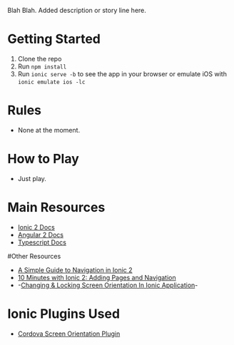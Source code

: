 Blah Blah. Added description or story line here.

# Getting Started

1. Clone the repo
2. Run `npm install`
3. Run `ionic serve -b` to see the app in your browser or emulate iOS with `ionic emulate ios -lc`

# Rules

- None at the moment.

# How to Play

- Just play.

# Main Resources

- [Ionic 2 Docs](https://ionicframework.com/docs/v2/)
- [Angular 2 Docs](http://learnangular2.com/)
- [Typescript Docs](http://www.typescriptlang.org/docs/index.html)

#Other Resources

- [A Simple Guide to Navigation in Ionic 2](http://www.joshmorony.com/a-simple-guide-to-navigation-in-ionic-2/)
- [10 Minutes with Ionic 2: Adding Pages and Navigation](http://blog.ionic.io/10-minutes-with-ionic-2-adding-pages-and-navigation/)
- -[Changing & Locking Screen Orientation In Ionic Application](http://www.gajotres.net/changing-locking-screen-orientation-in-ionic-application/)-

# Ionic Plugins Used

- [Cordova Screen Orientation Plugin](https://github.com/apache/cordova-plugin-screen-orientation)
